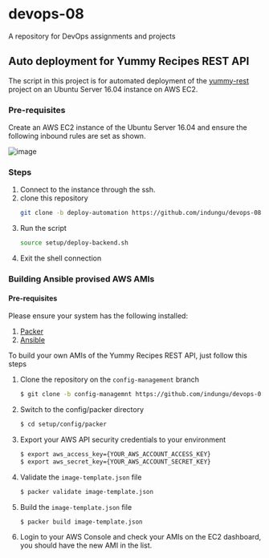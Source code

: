 # devops-08
A repository for DevOps assignments and projects

## Auto deployment for Yummy Recipes REST API
The script in this project is for automated deployment of the [yummy-rest](https://github.com/indungu/yummy-rest.git) project on an Ubuntu Server 16.04 instance on AWS EC2.

### Pre-requisites
Create an AWS EC2 instance of the Ubuntu Server 16.04 and ensure the following inbound rules are set as shown.

![image](https://user-images.githubusercontent.com/30072633/39813336-af65afec-5398-11e8-82ab-c75b8b07e71d.png)

### Steps

1. Connect to the instance through the ssh.
2. clone this repository
    ```bash
    git clone -b deploy-automation https://github.com/indungu/devops-08.git setup
    ```
3. Run the script 
    ```bash
    source setup/deploy-backend.sh
    ```
4. Exit the shell connection


### Building Ansible provised AWS AMIs

#### Pre-requisites
Please ensure your system has the following installed:
1. [Packer](https://www.packer.io/docs/install/index.html)
2. [Ansible](https://docs.ansible.com/ansible/2.4/intro_installation.html)

To build your own AMIs of the Yummy Recipes REST API, just follow this steps

1. Clone the repository on the `config-management` branch
    ```bash
    $ git clone -b config-managemnt https://github.com/indungu/devops-08.git setup/
    ```
2. Switch to the config/packer directory
    ```bash
    $ cd setup/config/packer
    ```
3. Export your AWS API security credentials to your environment
    ```bash
    $ export aws_access_key={YOUR_AWS_ACCOUNT_ACCESS_KEY}
    $ export aws_secret_key={YOUR_AWS_ACCOUNT_SECRET_KEY}
    ```
4. Validate the `image-template.json` file
    ```bash
    $ packer validate image-template.json
    ```
5. Build the `image-template.json` file
    ```bash
    $ packer build image-template.json
    ```
6. Login to your AWS Console and check your AMIs on the EC2 dashboard, you should have the new AMI in the list.
